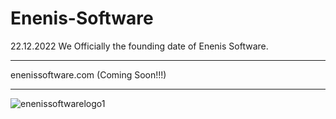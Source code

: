# Enenis-Software
22.12.2022 We Officially the founding date of Enenis Software.
<br>

<hr>
enenissoftware.com (Coming Soon!!!)

<br>

<hr>

![enenissoftwarelogo1](https://user-images.githubusercontent.com/99321522/209995969-47f556ca-a0bf-40f4-b141-7175997c64e3.png)
